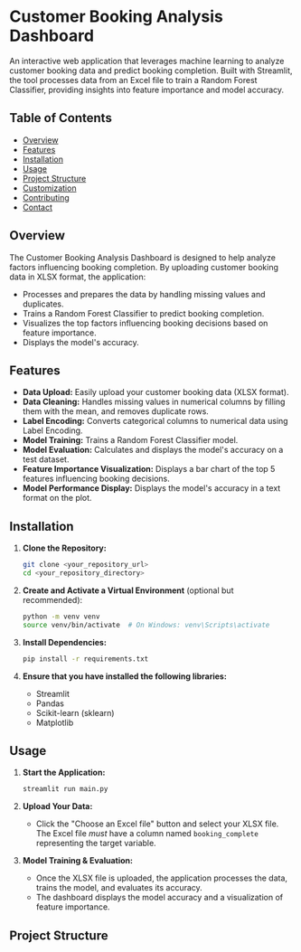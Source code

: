 # Customer Booking Analysis Dashboard

An interactive web application that leverages machine learning to analyze customer booking data and predict booking completion. Built with Streamlit, the tool processes data from an Excel file to train a Random Forest Classifier, providing insights into feature importance and model accuracy.

## Table of Contents

*   [Overview](#overview)
*   [Features](#features)
*   [Installation](#installation)
*   [Usage](#usage)
*   [Project Structure](#project-structure)
*   [Customization](#customization)
*   [Contributing](#contributing)
*   [Contact](#contact)

## Overview

The Customer Booking Analysis Dashboard is designed to help analyze factors influencing booking completion. By uploading customer booking data in XLSX format, the application:

*   Processes and prepares the data by handling missing values and duplicates.
*   Trains a Random Forest Classifier to predict booking completion.
*   Visualizes the top factors influencing booking decisions based on feature importance.
*   Displays the model's accuracy.

## Features

*   **Data Upload:** Easily upload your customer booking data (XLSX format).
*   **Data Cleaning:** Handles missing values in numerical columns by filling them with the mean, and removes duplicate rows.
*   **Label Encoding:** Converts categorical columns to numerical data using Label Encoding.
*   **Model Training:** Trains a Random Forest Classifier model.
*   **Model Evaluation:** Calculates and displays the model's accuracy on a test dataset.
*   **Feature Importance Visualization:** Displays a bar chart of the top 5 features influencing booking decisions.
*   **Model Performance Display:** Displays the model's accuracy in a text format on the plot.

## Installation

1.  **Clone the Repository:**

    ```bash
    git clone <your_repository_url>
    cd <your_repository_directory>
    ```

2.  **Create and Activate a Virtual Environment** (optional but recommended):

    ```bash
    python -m venv venv
    source venv/bin/activate  # On Windows: venv\Scripts\activate
    ```

3.  **Install Dependencies:**

    ```bash
    pip install -r requirements.txt
    ```

4.  **Ensure that you have installed the following libraries:**

    *   Streamlit
    *   Pandas
    *   Scikit-learn (sklearn)
    *   Matplotlib

## Usage

1.  **Start the Application:**

    ```bash
    streamlit run main.py
    ```

2.  **Upload Your Data:**

    *   Click the "Choose an Excel file" button and select your XLSX file. The Excel file *must* have a column named `booking_complete` representing the target variable.

3.  **Model Training & Evaluation:**

    *   Once the XLSX file is uploaded, the application processes the data, trains the model, and evaluates its accuracy.
    *   The dashboard displays the model accuracy and a visualization of feature importance.

## Project Structure
